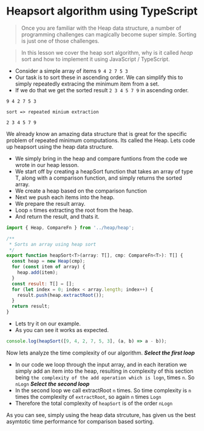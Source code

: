 # Heapsort algorithm using TypeScript
> Once you are familiar with the Heap data structure, a number of programming challenges can magically become super simple. Sorting is just one of those challenges.

> In this lesson we cover the heap sort algorithm, why is it called *heap* sort and how to implement it using JavaScript / TypeScript.

* Consider a simple array of items `9 4 2 7 5 3`
* Our task is to sort these in ascending order. We can simplify this to simply repeatedly extracing the minimum item from a set.
* If we do that we get the sorted result `2 3 4 5 7 9` in ascending order.

```
9 4 2 7 5 3

sort => repeated minium extraction

2 3 4 5 7 9
```

We already know an amazing data structure that is great for the specific problem of repeated minimum computations. Its called the Heap. Lets code up heapsort using the heap data structure.

* We simply bring in the heap and compare funtions from the code we wrote in our heap lesson.
* We start off by creating a heapSort function that takes an array of type T, along with a comparison function, and simply returns the sorted array.
* We create a heap based on the comparison function
* Next we push each items into the heap.
* We prepare the result array.
* Loop `n` times extracting the root from the heap.
* And return the result, and thats it.

```js
import { Heap, CompareFn } from '../heap/heap';

/**
 * Sorts an array using heap sort
 */
export function heapSort<T>(array: T[], cmp: CompareFn<T>): T[] {
  const heap = new Heap(cmp);
  for (const item of array) {
    heap.add(item);
  }
  const result: T[] = [];
  for (let index = 0; index < array.length; index++) {
    result.push(heap.extractRoot());
  }
  return result;
}
```

* Lets try it on our example.
* As you can see it works as expected.
```js
console.log(heapSort([9, 4, 2, 7, 5, 3], (a, b) => a - b));
```

Now lets analyze the time complexity of our algorithm.
***Select the first loop***
* In our code we loop through the input array, and in each iteration we simply add an item into the heap, resulting in complexity of this section being `the complexity of the add operation which is logn`, times `n`. So `nLogn`
***Select the second loop***
* In the second loop we call extractRoot `n` times. So time complexity is `n` times the complexity of `extractRoot`, so again `n` times `Logn`
* Therefore the total complexity of `heapSort` is of the order `nLogn`

As you can see, simply using the heap data strcuture, has given us the best asymtotic time performance for comparison based sorting.
